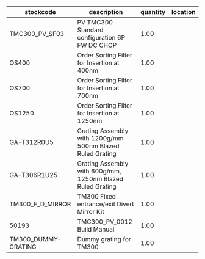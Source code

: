 |stockcode|description|quantity|location|
|---------|-----------|--------|--------|
|TMC300_PV_SF03|PV TMC300 Standard configuration 6P FW DC CHOP|1.00||
|OS400|Order Sorting Filter for Insertion at 400nm|1.00||
|OS700|Order Sorting Filter for Insertion at 700nm|1.00||
|OS1250|Order Sorting Filter for Insertion at 1250nm|1.00||
|GA-T312R0U5|Grating Assembly with 1200g/mm 500nm Blazed Ruled Grating|1.00||
|GA-T306R1U25|Grating Assembly with 600g/mm, 1250nm Blazed Ruled Grating|1.00||
|TM300_F_D_MIRROR|TM300 Fixed entrance/exit Divert Mirror Kit|1.00||
|50193|TMC300_PV_0012 Build Manual|1.00||
|TM300_DUMMY-GRATING|Dummy grating for TM300|1.00||
